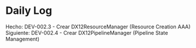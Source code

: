 ﻿# Daily Log

Hecho: DEV-002.3 - Crear DX12ResourceManager (Resource Creation AAA)
Siguiente: DEV-002.4 - Crear DX12PipelineManager (Pipeline State Management)


